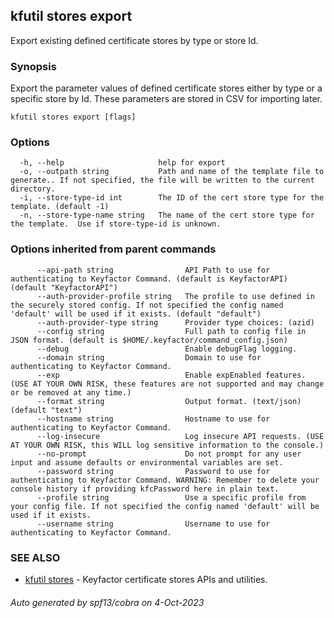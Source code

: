 ## kfutil stores export

Export existing defined certificate stores by type or store Id.

### Synopsis

Export the parameter values of defined certificate stores either by type or a specific store by Id. These parameters are stored in CSV for importing later.

```
kfutil stores export [flags]
```

### Options

```
  -h, --help                     help for export
  -o, --outpath string           Path and name of the template file to generate.. If not specified, the file will be written to the current directory.
  -i, --store-type-id int        The ID of the cert store type for the template. (default -1)
  -n, --store-type-name string   The name of the cert store type for the template.  Use if store-type-id is unknown.
```

### Options inherited from parent commands

```
      --api-path string                API Path to use for authenticating to Keyfactor Command. (default is KeyfactorAPI) (default "KeyfactorAPI")
      --auth-provider-profile string   The profile to use defined in the securely stored config. If not specified the config named 'default' will be used if it exists. (default "default")
      --auth-provider-type string      Provider type choices: (azid)
      --config string                  Full path to config file in JSON format. (default is $HOME/.keyfactor/command_config.json)
      --debug                          Enable debugFlag logging.
      --domain string                  Domain to use for authenticating to Keyfactor Command.
      --exp                            Enable expEnabled features. (USE AT YOUR OWN RISK, these features are not supported and may change or be removed at any time.)
      --format string                  Output format. (text/json) (default "text")
      --hostname string                Hostname to use for authenticating to Keyfactor Command.
      --log-insecure                   Log insecure API requests. (USE AT YOUR OWN RISK, this WILL log sensitive information to the console.)
      --no-prompt                      Do not prompt for any user input and assume defaults or environmental variables are set.
      --password string                Password to use for authenticating to Keyfactor Command. WARNING: Remember to delete your console history if providing kfcPassword here in plain text.
      --profile string                 Use a specific profile from your config file. If not specified the config named 'default' will be used if it exists.
      --username string                Username to use for authenticating to Keyfactor Command.
```

### SEE ALSO

* [kfutil stores](kfutil_stores.md)	 - Keyfactor certificate stores APIs and utilities.

###### Auto generated by spf13/cobra on 4-Oct-2023
